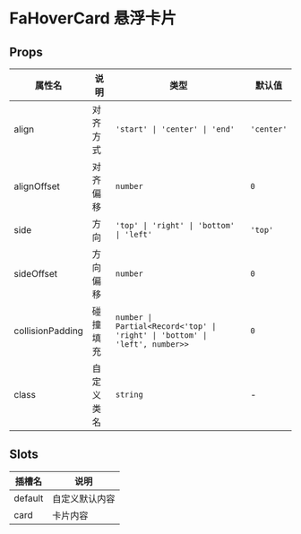 # FaHoverCard 悬浮卡片 <Badge text="v5.4.0" />

## Props

| 属性名           | 说明       | 类型                                                                        | 默认值     |
| ---------------- | ---------- | --------------------------------------------------------------------------- | ---------- |
| align            | 对齐方式   | `'start' \| 'center' \| 'end'`                                              | `'center'` |
| alignOffset      | 对齐偏移   | `number`                                                                    | `0`        |
| side             | 方向       | `'top' \| 'right' \| 'bottom' \| 'left'`                                    | `'top'`    |
| sideOffset       | 方向偏移   | `number`                                                                    | `0`        |
| collisionPadding | 碰撞填充   | `number \| Partial<Record<'top' \| 'right' \| 'bottom' \| 'left', number>>` | `0`        |
| class            | 自定义类名 | `string`                                                                    | -          |

## Slots

| 插槽名  | 说明           |
| ------- | -------------- |
| default | 自定义默认内容 |
| card    | 卡片内容       |
